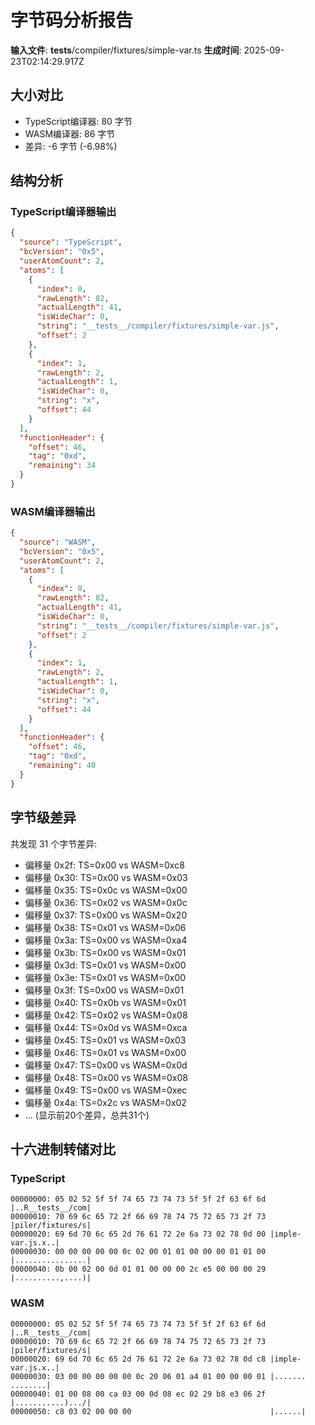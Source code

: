 # 字节码分析报告

**输入文件**: __tests__/compiler/fixtures/simple-var.ts
**生成时间**: 2025-09-23T02:14:29.917Z

## 大小对比

- TypeScript编译器: 80 字节
- WASM编译器: 86 字节
- 差异: -6 字节 (-6.98%)

## 结构分析

### TypeScript编译器输出
```json
{
  "source": "TypeScript",
  "bcVersion": "0x5",
  "userAtomCount": 2,
  "atoms": [
    {
      "index": 0,
      "rawLength": 82,
      "actualLength": 41,
      "isWideChar": 0,
      "string": "__tests__/compiler/fixtures/simple-var.js",
      "offset": 2
    },
    {
      "index": 1,
      "rawLength": 2,
      "actualLength": 1,
      "isWideChar": 0,
      "string": "x",
      "offset": 44
    }
  ],
  "functionHeader": {
    "offset": 46,
    "tag": "0xd",
    "remaining": 34
  }
}
```

### WASM编译器输出
```json
{
  "source": "WASM",
  "bcVersion": "0x5",
  "userAtomCount": 2,
  "atoms": [
    {
      "index": 0,
      "rawLength": 82,
      "actualLength": 41,
      "isWideChar": 0,
      "string": "__tests__/compiler/fixtures/simple-var.js",
      "offset": 2
    },
    {
      "index": 1,
      "rawLength": 2,
      "actualLength": 1,
      "isWideChar": 0,
      "string": "x",
      "offset": 44
    }
  ],
  "functionHeader": {
    "offset": 46,
    "tag": "0xd",
    "remaining": 40
  }
}
```

## 字节级差异

共发现 31 个字节差异:

- 偏移量 0x2f: TS=0x00 vs WASM=0xc8
- 偏移量 0x30: TS=0x00 vs WASM=0x03
- 偏移量 0x35: TS=0x0c vs WASM=0x00
- 偏移量 0x36: TS=0x02 vs WASM=0x0c
- 偏移量 0x37: TS=0x00 vs WASM=0x20
- 偏移量 0x38: TS=0x01 vs WASM=0x06
- 偏移量 0x3a: TS=0x00 vs WASM=0xa4
- 偏移量 0x3b: TS=0x00 vs WASM=0x01
- 偏移量 0x3d: TS=0x01 vs WASM=0x00
- 偏移量 0x3e: TS=0x01 vs WASM=0x00
- 偏移量 0x3f: TS=0x00 vs WASM=0x01
- 偏移量 0x40: TS=0x0b vs WASM=0x01
- 偏移量 0x42: TS=0x02 vs WASM=0x08
- 偏移量 0x44: TS=0x0d vs WASM=0xca
- 偏移量 0x45: TS=0x01 vs WASM=0x03
- 偏移量 0x46: TS=0x01 vs WASM=0x00
- 偏移量 0x47: TS=0x00 vs WASM=0x0d
- 偏移量 0x48: TS=0x00 vs WASM=0x08
- 偏移量 0x49: TS=0x00 vs WASM=0xec
- 偏移量 0x4a: TS=0x2c vs WASM=0x02
- ... (显示前20个差异，总共31个)

## 十六进制转储对比

### TypeScript
```
00000000: 05 02 52 5f 5f 74 65 73 74 73 5f 5f 2f 63 6f 6d |..R__tests__/com|
00000010: 70 69 6c 65 72 2f 66 69 78 74 75 72 65 73 2f 73 |piler/fixtures/s|
00000020: 69 6d 70 6c 65 2d 76 61 72 2e 6a 73 02 78 0d 00 |imple-var.js.x..|
00000030: 00 00 00 00 00 0c 02 00 01 01 00 00 00 01 01 00 |................|
00000040: 0b 00 02 00 0d 01 01 00 00 00 2c e5 00 00 00 29 |..........,....)|
```

### WASM
```
00000000: 05 02 52 5f 5f 74 65 73 74 73 5f 5f 2f 63 6f 6d |..R__tests__/com|
00000010: 70 69 6c 65 72 2f 66 69 78 74 75 72 65 73 2f 73 |piler/fixtures/s|
00000020: 69 6d 70 6c 65 2d 76 61 72 2e 6a 73 02 78 0d c8 |imple-var.js.x..|
00000030: 03 00 00 00 00 00 0c 20 06 01 a4 01 00 00 00 01 |....... ........|
00000040: 01 00 08 00 ca 03 00 0d 08 ec 02 29 b8 e3 06 2f |...........).../|
00000050: c8 03 02 00 00 00                               |......|
```